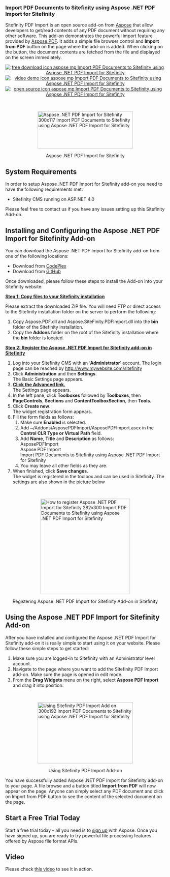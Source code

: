 <h3>Import PDF Documents to Sitefinity using Aspose .NET PDF Import for Sitefinity</h3>
<div>
<p>Sitefinity PDF Import is an open source add-on from <a href="http://www.aspose.com/"> Aspose</a> that allow developers to get/read contents of any PDF document without requiring any other software. This add-on demonstrates the powerful import feature provided by <a href="http://www.aspose.com/pdf-component-suite.aspx">Aspose.PDF</a>. It adds a simple file browser control and <strong>Import from PDF</strong> button on the page where the add-on is added. When clicking on the button, the document contents are fetched from the file and displayed on the screen immediately.</p>
<p style="text-align: center;"><a title="Free Download - Aspose .NET PDF Import for Sitefinity" href="https://asposesitefinity.codeplex.com/releases"><img title="Free Download - Aspose .NET PDF Import for Sitefinity" src="http://cdn.aspose.com/Images/marketplace/free-download-icon-aspose-mp.png" alt="free download icon aspose mp Import PDF Documents to Sitefinity using Aspose .NET PDF Import for Sitefinity" /></a> <a title="Video Demo - Aspose .NET PDF Import for Sitefinity" href="https://www.youtube.com/watch?v=kKk2p--lXFI"> <img title="Sync Sitefinity Users with Google Contacts using Aspose .NET PDF Import for Sitefinity" src="http://cdn.aspose.com/Images/marketplace/video-demo-icon-aspose-mp.png" alt="video demo icon aspose mp Import PDF Documents to Sitefinity using Aspose .NET PDF Import for Sitefinity" /></a> <a title="Source Code - Aspose .NET PDF Import for Sitefinity" href="https://asposesitefinity.codeplex.com/SourceControl/latest"> <img title="Source Code - Aspose .NET PDF Import for Sitefinity" src="http://cdn.aspose.com/Images/marketplace/open-source-icon-aspose-mp.png" alt="open source icon aspose mp Import PDF Documents to Sitefinity using Aspose .NET PDF Import for Sitefinity" /></a></p>
<p>&nbsp;</p>
<div id="attachment_19898"><a href="http://www.aspose.com/blogs/wp-content/uploads/2015/02/Aspose-.NET-PDF-Import-for-Sitefinity.png"><img style="display: block; margin-left: auto; margin-right: auto;" title="Aspose .NET PDF Import for Sitefinity" src="http://www.aspose.com/blogs/wp-content/uploads/2015/02/Aspose-.NET-PDF-Import-for-Sitefinity-300x117.png" alt="Aspose .NET PDF Import for Sitefinity 300x117 Import PDF Documents to Sitefinity using Aspose .NET PDF Import for Sitefinity" width="300" height="117" /></a>
<p style="text-align: center;">Aspose .NET PDF Import for Sitefinity</p>
</div>
<h2>System Requirements</h2>
<p>In order to setup Aspose .NET PDF Import for Sitefinity add-on you need to have the following requirements met:</p>
<ul>
<li>Sitefinity CMS running on ASP.NET 4.0</li>
</ul>
<p>Please feel free to contact us if you have any issues setting up this Sitefinity Add-on.</p>
<h2>Installing and Configuring the Aspose .NET PDF Import for Sitefinity Add-on</h2>
<p>You can download the Aspose .NET PDF Import for Sitefinity add-on from one of the following locations:</p>
<ul>
<li>Download from <a href="https://asposesitefinity.codeplex.com/releases">CodePlex</a></li>
<li>Download from <a href="https://github.com/asposemarketplace/Aspose_for_Sitefinity/releases"> GitHub</a></li>
</ul>
<p>Once downloaded, please follow these steps to install the Add-on into your Sitefinity website:</p>
<p><strong><span style="text-decoration: underline;">Step 1: Copy files to your Sitefinity installation</span></strong></p>
<p>Please extract the downloaded ZIP file. You will need FTP or direct access to the Sitefinity installation folder on the server to perform the following:</p>
<ol>
<li>Copy Aspose.PDF.dll and Aspose.SiteFinity.PDFImport.dll into the <strong>bin</strong> folder of the Sitefinity installation.</li>
<li>Copy the <strong>Addons</strong> folder on the root of the Sitefinity installation where the <strong>bin</strong> folder is located.</li>
</ol>
<p><strong><span style="text-decoration: underline;">Step 2: Register the Aspose .NET PDF Import for Sitefinity add-on in Sitefinity</span></strong></p>
<ol>
<li>Log into your Sitefinity CMS with an &lsquo;<strong>Administrator</strong>&rsquo; account. The login page can be reached by <a href="http://www.mywebsite.com/sitefinity">http://www.mywebsite.com/sitefinity</a></li>
<li>Click <strong>Administration</strong> and then <strong>Settings</strong>. <br /> The Basic Settings page appears.</li>
<li><strong><span style="text-decoration: underline;">Click the Advanced link. <br /> </span></strong>The Settings page appears.</li>
<li>In the left pane, click <strong>Toolboxes</strong> followed by <strong>Toolboxes</strong>, then <strong>PageControls</strong>, <strong>Sections</strong> and <strong>ContentToolboxSection</strong>, then <strong>Tools.</strong></li>
<li>Click <strong>Create new</strong>.<br /> The widget registration form appears.</li>
<li>Fill the form fields as follows:<ol>
<li>Make sure <strong>Enabled</strong> is selected.</li>
<li>Add ~/Addons/AsposePDFImport/AsposePDFImport.ascx in the <strong>Control CLR Type or Virtual Path</strong> field.</li>
<li>Add <strong>Name</strong>, <strong>Title</strong> and <strong>Description</strong> as follows:<br /> AsposePDFImport<br /> Aspose PDF Import<br /> Import PDF Documents to Sitefinity using Aspose .NET PDF Import for Sitefinity</li>
<li>You may leave all other fields as they are.</li>
</ol></li>
<li>When finished, click <strong>Save changes</strong>.<br /> The widget is registered in the toolbox and can be used in Sitefinity. The settings are also shown in the picture below</li>
</ol>
<p>&nbsp;</p>
<div id="attachment_19899"><a href="http://www.aspose.com/blogs/wp-content/uploads/2015/02/How-to-register-Aspose-.NET-PDF-Import-for-Sitefinity.png"><img style="display: block; margin-left: auto; margin-right: auto;" title="Registering Aspose .NET PDF Import for Sitefinity Add-on in Sitefinity" src="http://www.aspose.com/blogs/wp-content/uploads/2015/02/How-to-register-Aspose-.NET-PDF-Import-for-Sitefinity-282x300.png" alt="How to register Aspose .NET PDF Import for Sitefinity 282x300 Import PDF Documents to Sitefinity using Aspose .NET PDF Import for Sitefinity" width="282" height="300" /></a>
<p style="text-align: center;">Registering Aspose .NET PDF Import for Sitefinity Add-on in Sitefinity</p>
</div>
<h2>Using the Aspose .NET PDF Import for Sitefinity Add-on</h2>
<p>After you have installed and configured the Aspose .NET PDF Import for Sitefinity add-on it is really simple to start using it on your website. Please follow these simple steps to get started:</p>
<ol>
<li>Make sure you are logged-in to Sitefinity with an Administrator level account.</li>
<li>Navigate to the page where you want to add the Sitefinity PDF Import add-on. Make sure the page is opened in edit mode.</li>
<li>From the <strong>Drag Widgets</strong> menu on the right, select <strong>Aspose PDF Import</strong> and drag it into position.</li>
</ol>
<p>&nbsp;</p>
<div id="attachment_19900"><a href="http://www.aspose.com/blogs/wp-content/uploads/2015/02/Using-Sitefinity-PDF-Import-Add-on.png"><img style="display: block; margin-left: auto; margin-right: auto;" title="Using Sitefinity PDF Import Add-on" src="http://www.aspose.com/blogs/wp-content/uploads/2015/02/Using-Sitefinity-PDF-Import-Add-on-300x192.png" alt="Using Sitefinity PDF Import Add on 300x192 Import PDF Documents to Sitefinity using Aspose .NET PDF Import for Sitefinity" width="300" height="192" /></a>
<p style="text-align: center;">Using Sitefinity PDF Import Add-on</p>
</div>
<p>You have successfully added Aspose .NET PDF Import for Sitefinity add-on to your page. A file browse and a button titled <strong>Import from PDF</strong> will now appear on the page. Anyone can simply select any PDF document and click on Import from PDF button to see the content of the selected document on the page.</p>
<h2>Start a Free Trial Today</h2>
<p>Start a free trial today &ndash; all you need is to <a href="http://www.aspose.com/community/user/createuser.aspx"> sign up</a> with Aspose. Once you have signed up, you are ready to try powerful file processing features offered by Aspose file format APIs.</p>
<h2>Video</h2>
<p>Please check <a href="https://www.youtube.com/watch?v=kKk2p--lXFI">this video</a> to see it in action.</p>
<p>&nbsp;</p>
</div>